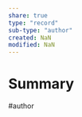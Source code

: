 ```yaml
---
share: true
type: "record"
sub-type: "author"
created: NaN 
modified: NaN
---
```


# Summary
#author 